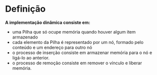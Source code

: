 Definição
===================================================

**A implementação dinâmica consiste em:**
* uma Pilha que só ocupe memória quando houver algum item armazenado
* cada elemento da Pilha é representado por um nó, formado pelo conteúdo e um endereço para outro nó
* o processo de inserção consiste em armazenar memória para o nó e ligá-lo ao anterior.
* o processo de remoção consiste em remover o vínculo e liberar memória.